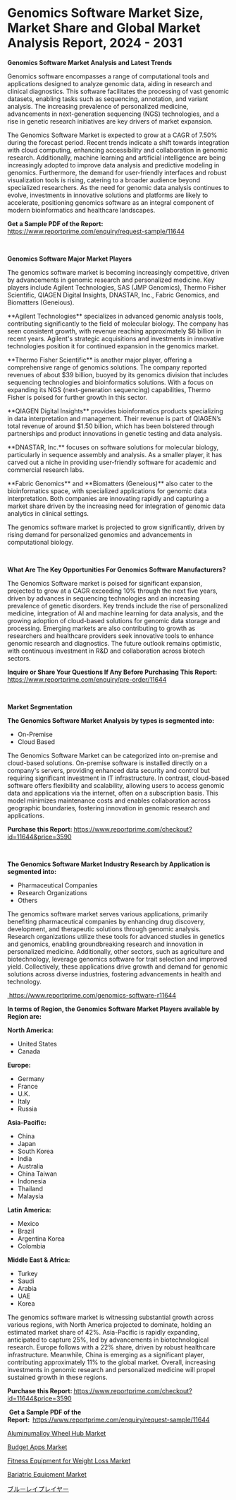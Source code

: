 <p><h1>Genomics Software Market Size, Market Share and Global Market Analysis Report, 2024 - 2031</h1></p><p><strong>Genomics Software Market Analysis and Latest Trends</strong></p>
<p><p>Genomics software encompasses a range of computational tools and applications designed to analyze genomic data, aiding in research and clinical diagnostics. This software facilitates the processing of vast genomic datasets, enabling tasks such as sequencing, annotation, and variant analysis. The increasing prevalence of personalized medicine, advancements in next-generation sequencing (NGS) technologies, and a rise in genetic research initiatives are key drivers of market expansion.</p><p>The Genomics Software Market is expected to grow at a CAGR of 7.50% during the forecast period. Recent trends indicate a shift towards integration with cloud computing, enhancing accessibility and collaboration in genomic research. Additionally, machine learning and artificial intelligence are being increasingly adopted to improve data analysis and predictive modeling in genomics. Furthermore, the demand for user-friendly interfaces and robust visualization tools is rising, catering to a broader audience beyond specialized researchers. As the need for genomic data analysis continues to evolve, investments in innovative solutions and platforms are likely to accelerate, positioning genomics software as an integral component of modern bioinformatics and healthcare landscapes.</p></p>
<p><strong>Get a Sample PDF of the Report:&nbsp;</strong> <a href="https://www.reportprime.com/enquiry/request-sample/11644">https://www.reportprime.com/enquiry/request-sample/11644</a></p>
<p>&nbsp;</p>
<p><strong>Genomics Software Major Market Players</strong></p>
<p><p>The genomics software market is becoming increasingly competitive, driven by advancements in genomic research and personalized medicine. Key players include Agilent Technologies, SAS (JMP Genomics), Thermo Fisher Scientific, QIAGEN Digital Insights, DNASTAR, Inc., Fabric Genomics, and Biomatters (Geneious).</p><p>**Agilent Technologies** specializes in advanced genomic analysis tools, contributing significantly to the field of molecular biology. The company has seen consistent growth, with revenue reaching approximately $6 billion in recent years. Agilent's strategic acquisitions and investments in innovative technologies position it for continued expansion in the genomics market.</p><p>**Thermo Fisher Scientific** is another major player, offering a comprehensive range of genomics solutions. The company reported revenues of about $39 billion, buoyed by its genomics division that includes sequencing technologies and bioinformatics solutions. With a focus on expanding its NGS (next-generation sequencing) capabilities, Thermo Fisher is poised for further growth in this sector.</p><p>**QIAGEN Digital Insights** provides bioinformatics products specializing in data interpretation and management. Their revenue is part of QIAGEN’s total revenue of around $1.50 billion, which has been bolstered through partnerships and product innovations in genetic testing and data analysis.</p><p>**DNASTAR, Inc.** focuses on software solutions for molecular biology, particularly in sequence assembly and analysis. As a smaller player, it has carved out a niche in providing user-friendly software for academic and commercial research labs.</p><p>**Fabric Genomics** and **Biomatters (Geneious)** also cater to the bioinformatics space, with specialized applications for genomic data interpretation. Both companies are innovating rapidly and capturing a market share driven by the increasing need for integration of genomic data analytics in clinical settings.</p><p>The genomics software market is projected to grow significantly, driven by rising demand for personalized genomics and advancements in computational biology.</p></p>
<p>&nbsp;</p>
<p><strong>What Are The Key Opportunities For Genomics Software Manufacturers?</strong></p>
<p><p>The Genomics Software market is poised for significant expansion, projected to grow at a CAGR exceeding 10% through the next five years, driven by advances in sequencing technologies and an increasing prevalence of genetic disorders. Key trends include the rise of personalized medicine, integration of AI and machine learning for data analysis, and the growing adoption of cloud-based solutions for genomic data storage and processing. Emerging markets are also contributing to growth as researchers and healthcare providers seek innovative tools to enhance genomic research and diagnostics. The future outlook remains optimistic, with continuous investment in R&D and collaboration across biotech sectors.</p></p>
<p><strong>Inquire or Share Your Questions If Any Before Purchasing This Report:</strong> <a href="https://www.reportprime.com/enquiry/pre-order/11644">https://www.reportprime.com/enquiry/pre-order/11644</a></p>
<p>&nbsp;</p>
<p><strong>Market Segmentation</strong></p>
<p><strong>The Genomics Software Market Analysis by types is segmented into:</strong></p>
<p><ul><li>On-Premise</li><li>Cloud Based</li></ul></p>
<p><p>The Genomics Software Market can be categorized into on-premise and cloud-based solutions. On-premise software is installed directly on a company's servers, providing enhanced data security and control but requiring significant investment in IT infrastructure. In contrast, cloud-based software offers flexibility and scalability, allowing users to access genomic data and applications via the internet, often on a subscription basis. This model minimizes maintenance costs and enables collaboration across geographic boundaries, fostering innovation in genomic research and applications.</p></p>
<p><strong>Purchase this Report:&nbsp;</strong><a href="https://www.reportprime.com/checkout?id=11644&price=3590">https://www.reportprime.com/checkout?id=11644&price=3590</a></p>
<p>&nbsp;</p>
<p><strong>The Genomics Software Market Industry Research by Application is segmented into:</strong></p>
<p><ul><li>Pharmaceutical Companies</li><li>Research Organizations</li><li>Others</li></ul></p>
<p><p>The genomics software market serves various applications, primarily benefiting pharmaceutical companies by enhancing drug discovery, development, and therapeutic solutions through genomic analysis. Research organizations utilize these tools for advanced studies in genetics and genomics, enabling groundbreaking research and innovation in personalized medicine. Additionally, other sectors, such as agriculture and biotechnology, leverage genomics software for trait selection and improved yield. Collectively, these applications drive growth and demand for genomic solutions across diverse industries, fostering advancements in health and technology.</p></p>
<p><a href="https://www.reportprime.com/genomics-software-r11644">&nbsp;https://www.reportprime.com/genomics-software-r11644</a></p>
<p><strong>In terms of Region, the Genomics Software Market Players available by Region are:</strong></p>
<p>
    <p> <strong> North America: </strong>
        <ul>
            <li>United States</li>
            <li>Canada</li>
        </ul>
        </p> 
    <p> <strong> Europe: </strong>
        <ul>
            <li>Germany</li>
            <li>France</li>
            <li>U.K.</li>
            <li>Italy</li>
            <li>Russia</li>
        </ul>
        </p> 
    <p> <strong> Asia-Pacific: </strong>
        <ul>
            <li>China</li>
            <li>Japan</li>
            <li>South Korea</li>
            <li>India</li>
            <li>Australia</li>
            <li>China Taiwan</li>
            <li>Indonesia</li>
            <li>Thailand</li>
            <li>Malaysia</li>
        </ul>
        </p> 
    <p> <strong> Latin America: </strong>
        <ul>
            <li>Mexico</li>
            <li>Brazil</li>
            <li>Argentina Korea</li>
            <li>Colombia</li>
        </ul>
        </p> 
    <p> <strong> Middle East & Africa: </strong>
        <ul>
            <li>Turkey</li>
            <li>Saudi</li>
            <li>Arabia</li>
            <li>UAE</li>
            <li>Korea</li>
        </ul>
    </p>
    </p>
<p><p>The genomics software market is witnessing substantial growth across various regions, with North America projected to dominate, holding an estimated market share of 42%. Asia-Pacific is rapidly expanding, anticipated to capture 25%, led by advancements in biotechnological research. Europe follows with a 22% share, driven by robust healthcare infrastructure. Meanwhile, China is emerging as a significant player, contributing approximately 11% to the global market. Overall, increasing investments in genomic research and personalized medicine will propel sustained growth in these regions.</p></p>
<p><strong>Purchase this Report: </strong><a href="https://www.reportprime.com/checkout?id=11644&price=3590">https://www.reportprime.com/checkout?id=11644&price=3590</a></p>
<p>&nbsp;<strong>Get a Sample PDF of the Report:&nbsp;&nbsp;</strong><a href="https://www.reportprime.com/enquiry/request-sample/11644">https://www.reportprime.com/enquiry/request-sample/11644</a></p>
<p><strong></strong></p>
<p><p><a href="https://issuu.com/reportprime-2/docs/aluminumalloy-wheel-hub-market-size_59f537e5673442">Aluminumalloy Wheel Hub Market</a></p><p><a href="https://github.com/AshrafKhan865/Market-Research-Report-List-1/blob/main/budget-apps-market.md">Budget Apps Market</a></p><p><a href="https://www.linkedin.com/pulse/what-growth-opportunities-challenges-fitness-equipment-weight-n0w1e?trackingId=adStW9pkREeCdNMEpMU9xw%3D%3D">Fitness Equipment for Weight Loss Market</a></p><p><a href="https://www.linkedin.com/pulse/how-regional-global-trends-shaping-bariatric-equipment-market-bta2e?trackingId=%2BUM7Y%2BPPQJeP2jnsQnnXdA%3D%3D">Bariatric Equipment Market</a></p><p><a href="https://medium.com/@alyle7648/blu-ray-player-market-%E3%81%AF-%E3%82%B3%E3%82%B9%E3%83%88%E7%AE%A1%E7%90%86%E3%81%A8%E5%8A%B9%E7%8E%87%E5%90%91%E4%B8%8A%E3%82%92%E5%84%AA%E5%85%88%E3%81%97%E3%81%BE%E3%81%99-%E3%81%95%E3%82%89%E3%81%AB-%E5%A0%B1%E5%91%8A%E6%9B%B8%E3%81%AF%E5%B8%82%E5%A0%B4%E3%81%AE%E9%9C%80%E8%A6%81%E9%9D%A2%E3%81%A8%E4%BE%9B%E7%B5%A6%E9%9D%A2%E3%81%AE%E4%B8%A1%E6%96%B9%E3%82%92%E3%82%AB%E3%83%90%E3%83%BC%E3%81%97%E3%81%A6%E3%81%84%E3%81%BE%E3%81%99-blu-ray-player-%E5%B8%82%E5%A0%B4%E3%81%AF-2024-3ead35d3af3a">ブルーレイプレイヤー</a></p></p>
